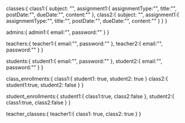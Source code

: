 classes:{
    class1:{
        subject: "",
        assignment1:{
            assignmentType:"",
            title:"",
            postDate:"",
            dueDate:"",
            content:""
        },
    class2:{
        subject: "",
        assignment1:{
            assignmentType:"",
            title:"",
            postDate:"",
            dueDate:"",
            content:""
        }
    }
}

admins:{
    admin1:{
        email:"",
        password:""
    }
}

teachers:{
    teacher1:{
        email:"",
        password:""
    },
    teacher2:{
        email:"",
        password:""
    }
}

students:{
    student1:{
        email:"",
        password:""
    },
    student2:{
        email:"",
        password:""
    }
}

class_enrollments:{
    class1:{
        student1: true,
        student2: true
    }
    class2:{
        student1:true,
        student2: false
    }
}

student_enrollments:{
    student1:{
        class1:true,
        class2:false
    },
    student2:{
        class1:true,
        class2:false
    }
}

teacher_classes:{
    teacher1:{
        class1: true,
        class2: true
    }
}